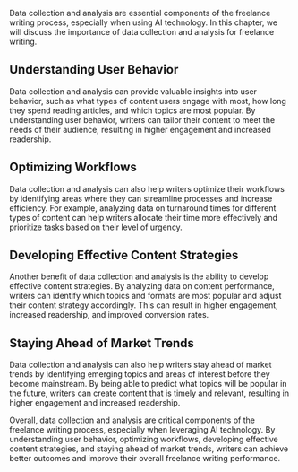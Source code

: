 

Data collection and analysis are essential components of the freelance writing process, especially when using AI technology. In this chapter, we will discuss the importance of data collection and analysis for freelance writing.

Understanding User Behavior
---------------------------

Data collection and analysis can provide valuable insights into user behavior, such as what types of content users engage with most, how long they spend reading articles, and which topics are most popular. By understanding user behavior, writers can tailor their content to meet the needs of their audience, resulting in higher engagement and increased readership.

Optimizing Workflows
--------------------

Data collection and analysis can also help writers optimize their workflows by identifying areas where they can streamline processes and increase efficiency. For example, analyzing data on turnaround times for different types of content can help writers allocate their time more effectively and prioritize tasks based on their level of urgency.

Developing Effective Content Strategies
---------------------------------------

Another benefit of data collection and analysis is the ability to develop effective content strategies. By analyzing data on content performance, writers can identify which topics and formats are most popular and adjust their content strategy accordingly. This can result in higher engagement, increased readership, and improved conversion rates.

Staying Ahead of Market Trends
------------------------------

Data collection and analysis can also help writers stay ahead of market trends by identifying emerging topics and areas of interest before they become mainstream. By being able to predict what topics will be popular in the future, writers can create content that is timely and relevant, resulting in higher engagement and increased readership.

Overall, data collection and analysis are critical components of the freelance writing process, especially when leveraging AI technology. By understanding user behavior, optimizing workflows, developing effective content strategies, and staying ahead of market trends, writers can achieve better outcomes and improve their overall freelance writing performance.
